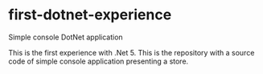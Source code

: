 # first-dotnet-experience
Simple console DotNet application

This is the first experience with .Net 5.
This is the repository with a source code of simple console application presenting a store.
